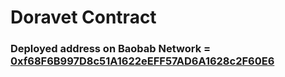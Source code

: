 # Doravet Contract

### Deployed address on Baobab Network = [0xf68F6B997D8c51A1622eEFF57AD6A1628c2F60E6](https://baobab.klaytnscope.com/account/0x9b901cac3fe40056635fe1e5bb53a6e3e06cc582?tabId=contractCode)